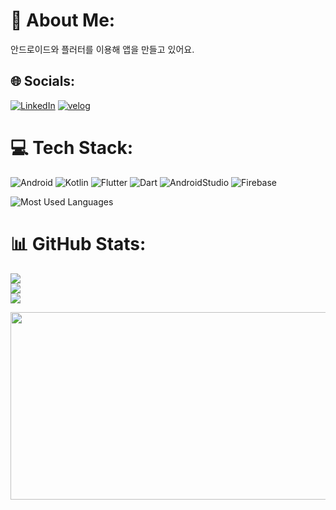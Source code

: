 # 💫 About Me:
안드로이드와 플러터를 이용해 앱을 만들고 있어요.

## 🌐 Socials:
[![LinkedIn](https://img.shields.io/badge/linkedin-%230077B5.svg?style=for-the-badge&logo=linkedin&logoColor=white)](https://www.linkedin.com/in/%EC%A2%85%EB%AF%BC-%EA%B9%80-92243a216/)
[![velog](https://img.shields.io/badge/velog-%20C997.svg?style=for-the-badge&logo=velog&logoColor=white)](https://velog.io/@godmin66/posts)

# 💻 Tech Stack:
![Android](https://img.shields.io/badge/android-%34A853.svg?style=for-the-badge&logo=android&logoColor=white)
![Kotlin](https://img.shields.io/badge/kotlin-%237F52FF.svg?style=for-the-badge&logo=kotlin&logoColor=white)
![Flutter](https://img.shields.io/badge/Flutter-%2302569B.svg?style=for-the-badge&logo=Flutter&logoColor=white)
![Dart](https://img.shields.io/badge/dart-%230175C2.svg?style=for-the-badge&logo=dart&logoColor=white)
![AndroidStudio](https://img.shields.io/badge/AndroidStudio-%3DDC84.svg?style=for-the-badge&logo=AndroidStudio&logoColor=white)
![Firebase](https://img.shields.io/badge/firebase-a08021?style=for-the-badge&logo=firebase&logoColor=ffcd34)

<!-- Most Used Languages (Profile-wide) -->
![Most Used Languages](https://github-readme-stats.vercel.app/api/top-langs/?username=spicypunch&layout=compact)



# 📊 GitHub Stats:
![](https://github-readme-stats.vercel.app/api?username=spicypunch&theme=default&hide_border=false&include_all_commits=true&count_private=true)<br/>
![](https://github-readme-streak-stats.herokuapp.com/?user=spicypunch&theme=default&hide_border=false)<br/>
![](https://github-readme-stats.vercel.app/api/top-langs/?username=spicypunch&theme=default&hide_border=false&include_all_commits=true&count_private=true&layout=compact)


<a href="https://www.gitanimals.org/en_US?utm_medium=image&utm_source=spicypunch&utm_content=farm">
<img
  src="https://render.gitanimals.org/farms/spicypunch"
  width="600"
  height="300"
/>
</a>
